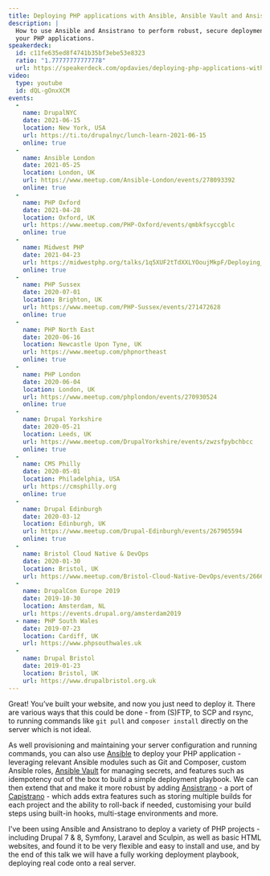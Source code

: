 ```yaml
---
title: Deploying PHP applications with Ansible, Ansible Vault and Ansistrano
description: |
  How to use Ansible and Ansistrano to perform robust, secure deployments of
  your PHP applications.
speakerdeck:
  id: c11fe635ed8f4741b35bf3ebe53e8323
  ratio: "1.77777777777778"
  url: https://speakerdeck.com/opdavies/deploying-php-applications-with-ansible-ansible-vault-and-ansistrano
video:
  type: youtube
  id: dQL-gOnxXCM
events:
  -
    name: DrupalNYC
    date: 2021-06-15
    location: New York, USA
    url: https://ti.to/drupalnyc/lunch-learn-2021-06-15
    online: true
  -
    name: Ansible London
    date: 2021-05-25
    location: London, UK
    url: https://www.meetup.com/Ansible-London/events/278093392
    online: true
  -
    name: PHP Oxford
    date: 2021-04-28
    location: Oxford, UK
    url: https://www.meetup.com/PHP-Oxford/events/qmbkfsyccgblc
    online: true
  -
    name: Midwest PHP
    date: 2021-04-23
    url: https://midwestphp.org/talks/1q5XUF2tTdXXLYOoujMkpF/Deploying_PHP_applications_with_Ansible_Ansible_Vault_and_Ansistrano
    online: true
  -
    name: PHP Sussex
    date: 2020-07-01
    location: Brighton, UK
    url: https://www.meetup.com/PHP-Sussex/events/271472628
    online: true
  -
    name: PHP North East
    date: 2020-06-16
    location: Newcastle Upon Tyne, UK
    url: https://www.meetup.com/phpnortheast
    online: true
  -
    name: PHP London
    date: 2020-06-04
    location: London, UK
    url: https://www.meetup.com/phplondon/events/270930524
    online: true
  -
    name: Drupal Yorkshire
    date: 2020-05-21
    location: Leeds, UK
    url: https://www.meetup.com/DrupalYorkshire/events/zwzsfpybchbcc
    online: true
  -
    name: CMS Philly
    date: 2020-05-01
    location: Philadelphia, USA
    url: https://cmsphilly.org
    online: true
  -
    name: Drupal Edinburgh
    date: 2020-03-12
    location: Edinburgh, UK
    url: https://www.meetup.com/Drupal-Edinburgh/events/267905594
    online: true
  -
    name: Bristol Cloud Native & DevOps
    date: 2020-01-30
    location: Bristol, UK
    url: https://www.meetup.com/Bristol-Cloud-Native-DevOps/events/266609627
  -
    name: DrupalCon Europe 2019
    date: 2019-10-30
    location: Amsterdam, NL
    url: https://events.drupal.org/amsterdam2019
  - name: PHP South Wales
    date: 2019-07-23
    location: Cardiff, UK
    url: https://www.phpsouthwales.uk
  -
    name: Drupal Bristol
    date: 2019-01-23
    location: Bristol, UK
    url: https://www.drupalbristol.org.uk
---
```


Great! You’ve built your website, and now you just need to deploy it. There are various ways that this could be done - from (S)FTP, to SCP and rsync, to running commands like `git pull` and `composer install` directly on the server which is not ideal.

As well provisioning and maintaining your server configuration and running commands, you can also use [Ansible](https://www.ansible.com) to deploy your PHP application - leveraging relevant Ansible modules such as Git and Composer, custom Ansible roles, [Ansible Vault](https://docs.ansible.com/ansible/latest/user_guide/vault.html) for managing secrets, and features such as idempotency out of the box to build a simple deployment playbook. We can then extend that and make it more robust by adding [Ansistrano](https://ansistrano.com) - a port of [Capistrano](https://capistranorb.com) - which adds extra features such as storing multiple builds for each project and the ability to roll-back if needed, customising your build steps using built-in hooks, multi-stage environments and more.

I've been using Ansible and Ansistrano to deploy a variety of PHP projects - including Drupal 7 & 8, Symfony, Laravel and Sculpin, as well as basic HTML websites, and found it to be very flexible and easy to install and use, and by the end of this talk we will have a fully working deployment playbook, deploying real code onto a real server.
